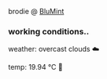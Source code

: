 brodie @ [BluMint](https://www.linkedin.com/company/blumint-io/)

<!--weather_start-->
### working conditions..

weather: overcast clouds ☁️

temp: 19.94 °C 👕

<!--weather_end-->
